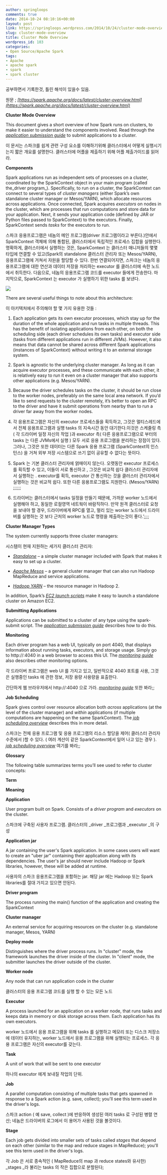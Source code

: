 ```yaml
---
author: springloops
comments: true
date: 2014-10-24 08:10:16+00:00
layout: post
link: https://springloops.wordpress.com/2014/10/24/cluster-mode-overview/
slug: cluster-mode-overview
title: Cluster Mode Overview
wordpress_id: 103
categories:
- Open Source/Apache Spark
tags:
- Apache
- apache spark
- spark
- spark cluster
---
```


공부하면서 기록한것, 틀린 해석이 있을수 있음.

  


원문 ; _[https://spark.apache.org/docs/latest/cluster-overview.html](https://spark.apache.org/docs/latest/cluster-overview.html)_


  


**Cluster Mode Overview**  

  

This document gives a short overview of how Spark runs on clusters, to make it easier to understand the components involved. Read through the [_application submission guide_](https://spark.apache.org/docs/latest/submitting-applications.html) to submit applications to a cluster.  

이 문서는 스파크를 쉽게 관련 구성 요소를 이해하기위해 클러스터에서 어떻게 실행시기는지 짧은 개요를 설명한다. 클러스터에 어플을 제출하기 위해 어플 제출가이드를 읽어라.  

  

**Components**  

  

Spark applications run as independent sets of processes on a cluster, coordinated by the SparkContext object in your main program (called the_driver program_). Specifically, to run on a cluster, the SparkContext can connect to several types of _cluster managers_ (either Spark’s own standalone cluster manager or Mesos/YARN), which allocate resources across applications. Once connected, Spark acquires _executors_ on nodes in the cluster, which are processes that run computations and store data for your application. Next, it sends your application code (defined by JAR or Python files passed to SparkContext) to the executors. Finally, SparkContext sends _tasks_ for the executors to run.  

스파크 응용프로그램은 네놈의 메인 프로그램(driver 프로그램이라고 부른다.)안에서 SparkContext 객체에 의해 통합된, 클러스터에서 독립적인 프로세스 집합을 실행한다. 명확하게, 클러스터에서 실행하는 것은, SparkContext 는 클러스터 매니저들의 몇몇 타입에 연결할 수 있고(Spark의 standalone 클러스터 관리자 또는 Mesos/YARN), 응용프로그램에 거쳐서 자원을 할당할 수 있다. 한번 연결되어지면, 스파크는 네놈의 응용프로그램에 대한 연산과 데이터 저장을 처리하는 executor 를 클러스터에 속한 노드에서 취득한다. 다음으로, 네놈의 응용프로그램 코드를 executor 들에게 전송한다. 마지막으로, SparkContext 는 executor 가 실행하기 위한 tasks 를 보낸다.  

  


  


![](https://spark.apache.org/docs/latest/img/cluster-overview.png)

  

There are several useful things to note about this architecture:  

이 아키텍처에서 주의해야 할 몇 가지 유용한 것들 :   





  1. Each application gets its own executor processes, which stay up for the duration of the whole application and run tasks in multiple threads. This has the benefit of isolating applications from each other, on both the scheduling side (each driver schedules its own tasks) and executor side (tasks from different applications run in different JVMs). However, it also means that data cannot be shared across different Spark applications (instances of SparkContext) without writing it to an external storage system.


  2. Spark is agnostic to the underlying cluster manager. As long as it can acquire executor processes, and these communicate with each other, it is relatively easy to run it even on a cluster manager that also supports other applications (e.g. Mesos/YARN).


  3. Because the driver schedules tasks on the cluster, it should be run close to the worker nodes, preferably on the same local area network. If you’d like to send requests to the cluster remotely, it’s better to open an RPC to the driver and have it submit operations from nearby than to run a driver far away from the worker nodes.




  





  1. 각 응용프로그램은 자신의 executor 프로세스들을 획득하고, 그것은 멀티스레드에서 전체 응용프로그램과 실행 tasks 의 지속시간 동안 대기한다.이것은 스케줄링 측( 각 드라이버 일정 자신의 작업 )과 executor 측( 다른 응용프로그램으로 부터의 tasks 는 다른 JVMs에서 실행 ) 모두 서로 응용 프로그램을 분리하는 장점이 있다. 그러나, 그것은 또한 데이터는 다른 Spark 응용 프로그램 (SparkContext의 인스턴스) 을 거쳐 외부 저장 시스템으로 쓰기 없이 공유할 수 없다는 뜻이다.


  2. Spark 는 기본 클러스터 관리자에 얽매이지 않는다. 오랫동안 executor 프로세스를 획득할 수 있고, 이들이 서로 통신하고 , 그것은 비교적 쉽다 클러스터 관리자에서 실행하는 . executor를 획득, executor 간 통신하는 것을 클러스터 관리자에서 실행하는 것은 비교적 쉽다. 또한 다른 응용프로그램도 지원한다. (Mesos/YARN) ;;;;;;


  3. 드라이버는 클러스터에서 tasks 일정을 만들기 때문에, 가까운 worker 노드에서 실행해야 하고, 동일한 로컬영역 네트웍이 바람직하다. 만약 원격 클러스터로 요청을 보내야 할 경우, 드라이버에게 RPC를 열고, 멀리 있는 worker 노드에서 드라이버를 실행하는 것 보다 근처의 worker 노드로  명령을 제출하는것이 좋다.’;;;;




  

**Cluster Manager Types**  

  

The system currently supports three cluster managers:  

시스템이 현재 지원하는 세가지 클러스터 관리자:  





  * [_Standalone_](https://spark.apache.org/docs/latest/spark-standalone.html) – a simple cluster manager included with Spark that makes it easy to set up a cluster.


  * [_Apache Mesos_](https://spark.apache.org/docs/latest/running-on-mesos.html) – a general cluster manager that can also run Hadoop MapReduce and service applications.


  * [_Hadoop YARN_](https://spark.apache.org/docs/latest/running-on-yarn.html) – the resource manager in Hadoop 2.




In addition, Spark’s [_EC2 launch scripts_](https://spark.apache.org/docs/latest/ec2-scripts.html) make it easy to launch a standalone cluster on Amazon EC2.  

  

**Submitting Applications**  

  

Applications can be submitted to a cluster of any type using the spark-submit script. The [_application submission guide_](https://spark.apache.org/docs/latest/submitting-applications.html) describes how to do this.  

  

**Monitoring**  

  

Each driver program has a web UI, typically on port 4040, that displays information about running tasks, executors, and storage usage. Simply go to http://<driver-node>:4040 in a web browser to access this UI. The [_monitoring guide_](https://spark.apache.org/docs/latest/monitoring.html) also describes other monitoring options.  

각 드라이버 프로그램은 web UI 를 가지고 있고, 일반적으로 4040 포트를 사용, 그것은 실행중인 tasks 에 관한 정보, 저장 용량 사용량을 표출한다.  

간단하게 웹 브라우저에서 http://<driver-node>:4040 으로 가라. [_monitoring guide_](https://spark.apache.org/docs/latest/monitoring.html) 또한 봐라;;  

  

**Job Scheduling**  

  

Spark gives control over resource allocation both _across_ applications (at the level of the cluster manager) and _within_ applications (if multiple computations are happening on the same SparkContext). The [_job scheduling overview_](https://spark.apache.org/docs/latest/job-scheduling.html) describes this in more detail.  

스파크는 전체 응용 프로그램 및 응용 프로그램의 리소스 할당을 제어( 클러스터 관리자 수준에서 )할 수 있다. ( 여러 계산이 같은 SparkContext에서 일어 나고 있는 경우 ). [_job scheduling overview_](https://spark.apache.org/docs/latest/job-scheduling.html) 여기를 봐라;;  

  

**Glossary**  

  

The following table summarizes terms you’ll see used to refer to cluster concepts:  

  

**Term**  

**Meaning**  

  

**Application**  

User program built on Spark. Consists of a _driver program_ and _executors_ on the cluster.  

스파크에 구축된 사용자 프로그램. 클러스터의 _driver _프로그램과 _executor _의 구성  

  

**Application jar**  

A jar containing the user's Spark application. In some cases users will want to create an "uber jar" containing their application along with its dependencies. The user's jar should never include Hadoop or Spark libraries, however, these will be added at runtime.  

사용자의 스파크 응용프로그램을 포함하는 jar. 해당 jar 에는 Hadoop 또는 Spark libraries를 절대 가지고 있으면 안된다.  

  

**Driver program**  

The process running the main() function of the application and creating the SparkContext  

  

**Cluster manager**  

An external service for acquiring resources on the cluster (e.g. standalone manager, Mesos, YARN)  

  

**Deploy mode**  

Distinguishes where the driver process runs. In "cluster" mode, the framework launches the driver inside of the cluster. In "client" mode, the submitter launches the driver outside of the cluster.  

  

**Worker node**  

Any node that can run application code in the cluster  

클러스터의 응용 프로그램 코드를 실행 할 수 있는 모든 노드  

  

**Executor**  

A process launched for an application on a worker node, that runs tasks and keeps data in memory or disk storage across them. Each application has its own executors.  

worker 노드에서 응용 프로그램을 위해 tasks 를 실행하고 메모리 또는 디스크 저장소 에 데이터 유지하는, worker 노드에서 응용 프로그램을 위해 실행되는 프로세스. 각 응용 프로그램은 자신의 executor를 갖는다.  

  

**Task**  

A unit of work that will be sent to one executor  

하나의 executor 에게 보내질 작업의 단위.  

  

**Job**  

A parallel computation consisting of multiple tasks that gets spawned in response to a Spark action (e.g. save, collect); you'll see this term used in the driver's logs.  

스파크 action ( 예 save, collect )에 반응하여 생성된 여러 tasks 로 구성된 병렬 연산; 네놈은 드라이버의 로그에서 이 용어가 사용된 것을 볼것이다.  

  

**Stage**  

Each job gets divided into smaller sets of tasks called _stages_ that depend on each other (similar to the map and reduce stages in MapReduce); you'll see this term used in the driver's logs.  

각 Job 은 서로 종속적인 ( MapReduce의 map 과 reduce states와 유사한) _stages _라 불리는 tasks 의 작은 집합으로 분할된다; 

